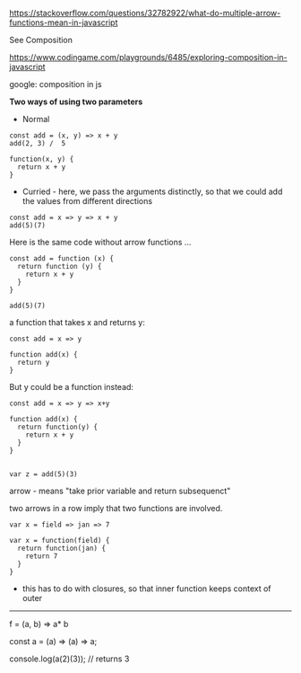 https://stackoverflow.com/questions/32782922/what-do-multiple-arrow-functions-mean-in-javascript

See Composition

https://www.codingame.com/playgrounds/6485/exploring-composition-in-javascript

google: composition in js

**Two ways of using two parameters**

- Normal

```
const add = (x, y) => x + y 
add(2, 3) /  5

function(x, y) {
  return x + y
}
```

- Curried - here, we pass the arguments distinctly, so that we could add the values from different directions

```
const add = x => y => x + y
add(5)(7)
```



Here is the same code without arrow functions …

```
const add = function (x) {
  return function (y) {
    return x + y
  }
}

add(5)(7)
```



a function that takes x and returns y: 

```
const add = x => y

function add(x) {
  return y
}
```



But y could be a function instead: 

```
const add = x => y => x+y

function add(x) {
  return function(y) {
    return x + y
  }
}


var z = add(5)(3)
```



 

arrow - means "take prior variable and return subsequenct"

two arrows in a row imply that two functions are involved. 

```
var x = field => jan => 7

var x = function(field) {
  return function(jan) {
    return 7
  }
}
```



- this has to do with closures, so that inner function keeps context of outer

 
----

f = (a, b) => a* b

const a = (a) => (a) => a;


console.log(a(2)(3)); // returns 3
